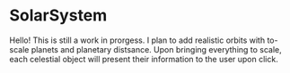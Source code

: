 # SolarSystem

Hello! This is still a work in prorgess. I plan to add realistic orbits with
to-scale planets and planetary distsance. Upon bringing everything to scale,
each celestial object will present their information to the user upon click. 
